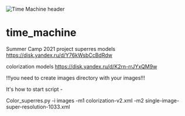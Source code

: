 ![Time Machine header](https://user-images.githubusercontent.com/58187114/125828115-b1d74ae2-c2d8-458c-afbd-cdddf95b8874.jpg)

# time_machine
Summer Camp 2021 project
superres models https://disk.yandex.ru/d/Y76kWsbCcBdRdw

colorization models https://disk.yandex.ru/d/K2rn-rrJYxQM9w


!!!you need to create images directory with your images!!!

It's how to start script -

Color_superres.py -i images -m1 colorization-v2.xml -m2 single-image-super-resolution-1033.xml
